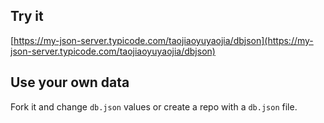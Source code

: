 ## Try it

[https://my-json-server.typicode.com/taojiaoyuyaojia/dbjson](https://my-json-server.typicode.com/taojiaoyuyaojia/dbjson)

## Use your own data

Fork it and change `db.json` values or create a repo with a `db.json` file.
